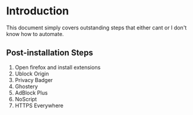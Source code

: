 Introduction
============

This document simply covers outstanding steps that either cant or I don't know how to automate.

Post-installation Steps
-----------------------

1. Open firefox and install extensions
  1. Ublock Origin
  1. Privacy Badger
  1. Ghostery
  1. AdBlock Plus
  1. NoScript
  1. HTTPS Everywhere
